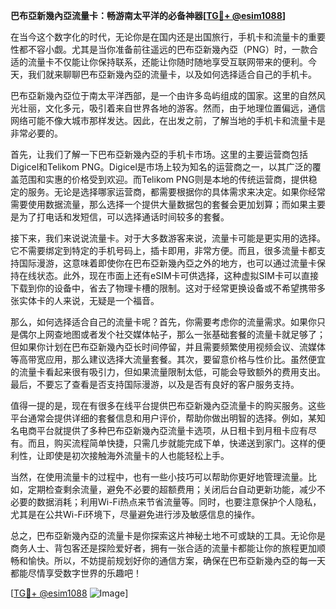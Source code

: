 **巴布亞新幾內亞流量卡：畅游南太平洋的必备神器[[TG💪+ @esim1088](https://t.me/s/esim1088)]**

在当今这个数字化的时代，无论你是在国内还是出国旅行，手机卡和流量卡的重要性都不容小觑。尤其是当你准备前往遥远的巴布亞新幾內亞（PNG）时，一款合适的流量卡不仅能让你保持联系，还能让你随时随地享受互联网带来的便利。今天，我们就来聊聊巴布亞新幾內亞的流量卡，以及如何选择适合自己的手机卡。

巴布亞新幾內亞位于南太平洋西部，是一个由许多岛屿组成的国家。这里的自然风光壮丽，文化多元，吸引着来自世界各地的游客。然而，由于地理位置偏远，通信网络可能不像大城市那样发达。因此，在出发之前，了解当地的手机卡和流量卡是非常必要的。

首先，让我们了解一下巴布亞新幾內亞的手机卡市场。这里的主要运营商包括Digicel和Telikom PNG。Digicel是市场上较为知名的运营商之一，以其广泛的覆盖范围和实惠的价格受到欢迎。而Telikom PNG则是本地的传统运营商，提供稳定的服务。无论是选择哪家运营商，都需要根据你的具体需求来决定。如果你经常需要使用数据流量，那么选择一个提供大量数据包的套餐会更加划算；而如果主要是为了打电话和发短信，可以选择通话时间较多的套餐。

接下来，我们来说说流量卡。对于大多数游客来说，流量卡可能是更实用的选择。它不需要绑定到特定的手机号码上，插卡即用，非常方便。而且，很多流量卡都支持国际漫游，这意味着即使你在巴布亞新幾內亞之外的地方，也可以通过流量卡保持在线状态。此外，现在市面上还有eSIM卡可供选择，这种虚拟SIM卡可以直接下载到你的设备中，省去了物理卡槽的限制。这对于经常更换设备或不希望携带多张实体卡的人来说，无疑是一个福音。

那么，如何选择适合自己的流量卡呢？首先，你需要考虑你的流量需求。如果你只是偶尔上网查地图或者发个社交媒体帖子，那么一张基础套餐的流量卡就足够了；但如果你计划在巴布亞新幾內亞长时间停留，并且需要频繁使用视频会议、流媒体等高带宽应用，那么建议选择大流量套餐。其次，要留意价格与性价比。虽然便宜的流量卡看起来很有吸引力，但如果流量限制太低，可能会导致额外的费用支出。最后，不要忘了查看是否支持国际漫游，以及是否有良好的客户服务支持。

值得一提的是，现在有很多在线平台提供巴布亞新幾內亞流量卡的购买服务。这些平台通常会提供详细的套餐信息和用户评价，帮助你做出明智的选择。例如，某知名电商平台就提供了多种巴布亞新幾內亞流量卡选项，从日租卡到月租卡应有尽有。而且，购买流程简单快捷，只需几步就能完成下单，快递送到家门。这样的便利性，让即使是初次接触海外流量卡的人也能轻松上手。

当然，在使用流量卡的过程中，也有一些小技巧可以帮助你更好地管理流量。比如，定期检查剩余流量，避免不必要的超额费用；关闭后台自动更新功能，减少不必要的数据消耗；利用Wi-Fi热点来节省流量等。同时，也要注意保护个人隐私，尤其是在公共Wi-Fi环境下，尽量避免进行涉及敏感信息的操作。

总之，巴布亞新幾內亞的流量卡是你探索这片神秘土地不可或缺的工具。无论你是商务人士、背包客还是探险爱好者，拥有一张合适的流量卡都能让你的旅程更加顺畅和愉快。所以，不妨提前规划好你的通信方案，确保在巴布亞新幾內亞的每一天都能尽情享受数字世界的乐趣吧！

[[TG💪+ @esim1088](https://t.me/s/esim1088) ![Image](https://i.postimg.cc/4NQfJmqS/Snipaste-2025-05-13-00-14-12.png)]